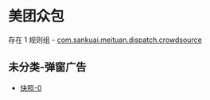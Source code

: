 # 美团众包

存在 1 规则组 - [com.sankuai.meituan.dispatch.crowdsource](/src/apps/com.sankuai.meituan.dispatch.crowdsource.ts)

## 未分类-弹窗广告

- [快照-0](https://i.gkd.li/i/13694935)
